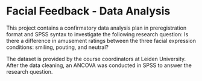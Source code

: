 # Facial Feedback - Data Analysis 
This project contains a confirmatory data analysis plan in preregistration format and SPSS syntax to investigate the following research question: 
Is there a difference in amusement ratings between the three facial expression conditions: smiling, pouting, and neutral? 

The dataset is provided by the course coordinators at Leiden University. After the data cleaning, an ANCOVA was conducted in SPSS to answer the research question. 
